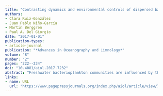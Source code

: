 ```yaml
---
title: "Contrasting dynamics and environmental controls of dispersed bacteria along a hydrologic gradient"
authors:
- Clara Ruiz-González
- Juan Pablo Niño-García
- Martin Berggren
- Paul A. Del Giorgio
date: "2017-01-01"
publication-types:
- article-journal
publication: "*Advances in Oceanography and Limnology*"
volume: "8"
number: "2"
pages: "222--234"
doi: "10.4081/aiol.2017.7232"
abstract: "Freshwater bacterioplankton communities are influenced by the transport of bacteria from the surrounding terrestrial environments. It has been shown that, although most of these dispersed bacteria gradually disappear along the hydrologic continuum, some can thrive in aquatic systems and become dominant, leading to a gradual succession of communities. Here we aimed at exploring the environmental factors driving the structure of such contrasting bacterial populations as well as their functional properties. Using Illumina sequencing of the 16S rRNA gene, we characterized the taxonomic composition of bacterioplankton communities from 10 streams and rivers in Québec spanning the whole hydrologic continuum (river Strahler order 0 to 7), which were sampled in two occasions. With the aim to understand the fate and controls of the transported bacteria, among the taxa present at the origin of the hydrologic gradient (i.e., in the smallest headwater streams) we identified two types of dynamics: i) ‘Tourist’ taxa, which were those that decreased in abundance from the headwaters towards the largest rivers, and ii) ‘Seed’ taxa, those that increased their abundances along the hydrologic continuum. Communities changed gradually from the fast-flowing headwater streams dominated by ‘Tourist’ taxa (ca. 95% of the sequences) towards the largest rivers (Strahler order 4-7) where ‘Seed’ taxa comprised up to 80% of community sequences. Variation in taxonomic composition of the communities dominated by ‘Tourist’ taxa in streams seemed related to different degree of terrestrial inputs, whereas compositional changes in ‘Seed’ communities in the large rivers were linked to differences in autochthonous processes. Finally, the two types of communities differed significantly in their metabolic potential assessed through Biolog Ecoplates. All this suggests that hydrologic transport modulates the gradual replacement of two contrasting population types subjected to different environmental controls and with different metabolic potentials. Moreover, we show that the separate exploration of the two pools of taxa allows unveiling environmental drivers and processes operating on them that remain hidden if explored at the whole community level."
links:
- name: URL
  url: "https://www.pagepressjournals.org/index.php/aiol/article/view/7232"
---
```

